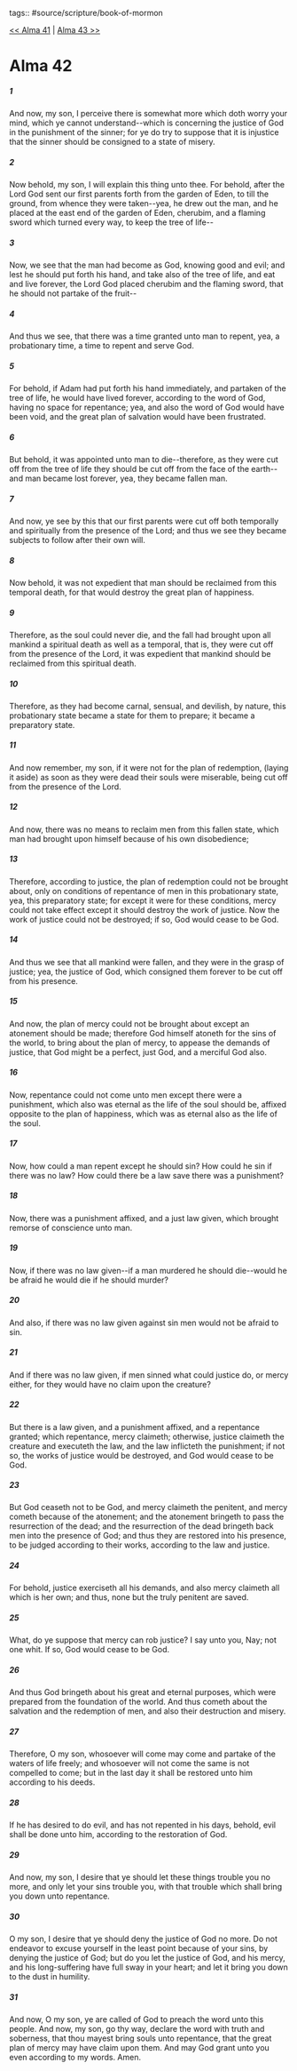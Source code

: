 tags:: #source/scripture/book-of-mormon

[<< Alma 41](source/scripture/book-of-mormon/09_Alma/Alma_41.md) | [Alma 43 >>](source/scripture/book-of-mormon/09_Alma/Alma_43.md)

# Alma 42

##### 1

And now, my son, I perceive there is somewhat more which doth worry your mind, which ye cannot understand--which is concerning the justice of God in the punishment of the sinner; for ye do try to suppose that it is injustice that the sinner should be consigned to a state of misery.

##### 2

Now behold, my son, I will explain this thing unto thee. For behold, after the Lord God sent our first parents forth from the garden of Eden, to till the ground, from whence they were taken--yea, he drew out the man, and he placed at the east end of the garden of Eden, cherubim, and a flaming sword which turned every way, to keep the tree of life--

##### 3

Now, we see that the man had become as God, knowing good and evil; and lest he should put forth his hand, and take also of the tree of life, and eat and live forever, the Lord God placed cherubim and the flaming sword, that he should not partake of the fruit--

##### 4

And thus we see, that there was a time granted unto man to repent, yea, a probationary time, a time to repent and serve God.

##### 5

For behold, if Adam had put forth his hand immediately, and partaken of the tree of life, he would have lived forever, according to the word of God, having no space for repentance; yea, and also the word of God would have been void, and the great plan of salvation would have been frustrated.

##### 6

But behold, it was appointed unto man to die--therefore, as they were cut off from the tree of life they should be cut off from the face of the earth--and man became lost forever, yea, they became fallen man.

##### 7

And now, ye see by this that our first parents were cut off both temporally and spiritually from the presence of the Lord; and thus we see they became subjects to follow after their own will.

##### 8

Now behold, it was not expedient that man should be reclaimed from this temporal death, for that would destroy the great plan of happiness.

##### 9

Therefore, as the soul could never die, and the fall had brought upon all mankind a spiritual death as well as a temporal, that is, they were cut off from the presence of the Lord, it was expedient that mankind should be reclaimed from this spiritual death.

##### 10

Therefore, as they had become carnal, sensual, and devilish, by nature, this probationary state became a state for them to prepare; it became a preparatory state.

##### 11

And now remember, my son, if it were not for the plan of redemption, (laying it aside) as soon as they were dead their souls were miserable, being cut off from the presence of the Lord.

##### 12

And now, there was no means to reclaim men from this fallen state, which man had brought upon himself because of his own disobedience;

##### 13

Therefore, according to justice, the plan of redemption could not be brought about, only on conditions of repentance of men in this probationary state, yea, this preparatory state; for except it were for these conditions, mercy could not take effect except it should destroy the work of justice. Now the work of justice could not be destroyed; if so, God would cease to be God.

##### 14

And thus we see that all mankind were fallen, and they were in the grasp of justice; yea, the justice of God, which consigned them forever to be cut off from his presence.

##### 15

And now, the plan of mercy could not be brought about except an atonement should be made; therefore God himself atoneth for the sins of the world, to bring about the plan of mercy, to appease the demands of justice, that God might be a perfect, just God, and a merciful God also.

##### 16

Now, repentance could not come unto men except there were a punishment, which also was eternal as the life of the soul should be, affixed opposite to the plan of happiness, which was as eternal also as the life of the soul.

##### 17

Now, how could a man repent except he should sin? How could he sin if there was no law? How could there be a law save there was a punishment?

##### 18

Now, there was a punishment affixed, and a just law given, which brought remorse of conscience unto man.

##### 19

Now, if there was no law given--if a man murdered he should die--would he be afraid he would die if he should murder?

##### 20

And also, if there was no law given against sin men would not be afraid to sin.

##### 21

And if there was no law given, if men sinned what could justice do, or mercy either, for they would have no claim upon the creature?

##### 22

But there is a law given, and a punishment affixed, and a repentance granted; which repentance, mercy claimeth; otherwise, justice claimeth the creature and executeth the law, and the law inflicteth the punishment; if not so, the works of justice would be destroyed, and God would cease to be God.

##### 23

But God ceaseth not to be God, and mercy claimeth the penitent, and mercy cometh because of the atonement; and the atonement bringeth to pass the resurrection of the dead; and the resurrection of the dead bringeth back men into the presence of God; and thus they are restored into his presence, to be judged according to their works, according to the law and justice.

##### 24

For behold, justice exerciseth all his demands, and also mercy claimeth all which is her own; and thus, none but the truly penitent are saved.

##### 25

What, do ye suppose that mercy can rob justice? I say unto you, Nay; not one whit. If so, God would cease to be God.

##### 26

And thus God bringeth about his great and eternal purposes, which were prepared from the foundation of the world. And thus cometh about the salvation and the redemption of men, and also their destruction and misery.

##### 27

Therefore, O my son, whosoever will come may come and partake of the waters of life freely; and whosoever will not come the same is not compelled to come; but in the last day it shall be restored unto him according to his deeds.

##### 28

If he has desired to do evil, and has not repented in his days, behold, evil shall be done unto him, according to the restoration of God.

##### 29

And now, my son, I desire that ye should let these things trouble you no more, and only let your sins trouble you, with that trouble which shall bring you down unto repentance.

##### 30

O my son, I desire that ye should deny the justice of God no more. Do not endeavor to excuse yourself in the least point because of your sins, by denying the justice of God; but do you let the justice of God, and his mercy, and his long-suffering have full sway in your heart; and let it bring you down to the dust in humility.

##### 31

And now, O my son, ye are called of God to preach the word unto this people. And now, my son, go thy way, declare the word with truth and soberness, that thou mayest bring souls unto repentance, that the great plan of mercy may have claim upon them. And may God grant unto you even according to my words. Amen.
